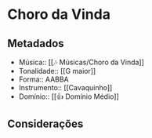 # Choro da Vinda

## Metadados
- Música:: [[🎶 Músicas/Choro da Vinda]]
- Tonalidade:: [[G maior]]
- Forma:: AABBA
- Instrumento:: [[Cavaquinho]]
- Domínio:: [[👍 Domínio Médio]]

## Considerações
